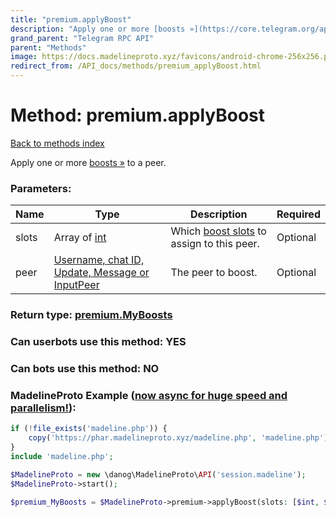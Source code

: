 ```yaml
---
title: "premium.applyBoost"
description: "Apply one or more [boosts »](https://core.telegram.org/api/boost) to a peer."
grand_parent: "Telegram RPC API"
parent: "Methods"
image: https://docs.madelineproto.xyz/favicons/android-chrome-256x256.png
redirect_from: /API_docs/methods/premium_applyBoost.html
---
```

# Method: premium.applyBoost
[Back to methods index](index.html)



Apply one or more [boosts »](https://core.telegram.org/api/boost) to a peer.

### Parameters:

| Name     |    Type       | Description | Required |
|----------|---------------|-------------|----------|
|slots|Array of [int](/API_docs/types/int.html) | Which [boost slots](https://core.telegram.org/api/boost) to assign to this peer. | Optional|
|peer|[Username, chat ID, Update, Message or InputPeer](/API_docs/types/InputPeer.html) | The peer to boost. | Optional|


### Return type: [premium.MyBoosts](/API_docs/types/premium.MyBoosts.html)

### Can userbots use this method: **YES**

### Can bots use this method: **NO**


### MadelineProto Example ([now async for huge speed and parallelism!](https://docs.madelineproto.xyz/docs/ASYNC.html)):


```php
if (!file_exists('madeline.php')) {
    copy('https://phar.madelineproto.xyz/madeline.php', 'madeline.php');
}
include 'madeline.php';

$MadelineProto = new \danog\MadelineProto\API('session.madeline');
$MadelineProto->start();

$premium_MyBoosts = $MadelineProto->premium->applyBoost(slots: [$int, $int], peer: $InputPeer, );
```

